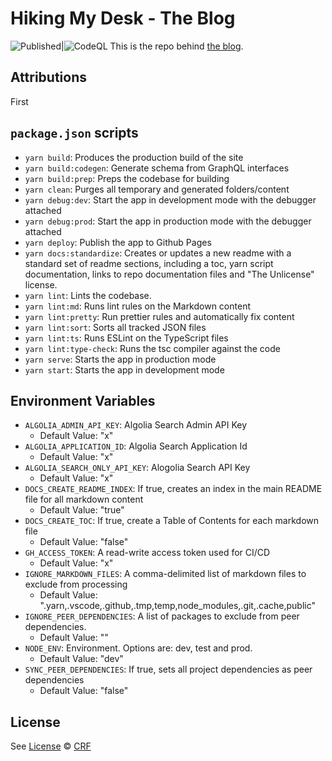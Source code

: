 # Hiking My Desk - The Blog

![Published](https://github.com/crfroehlich/blog/workflows/Publish/badge.svg)|![CodeQL](https://github.com/crfroehlich/blog/workflows/CodeQL/badge.svg)
This is the repo behind [the blog](https://blog.luddites.me).

## Attributions

First

## `package.json` scripts

- `yarn build`: Produces the production build of the site
- `yarn build:codegen`: Generate schema from GraphQL interfaces
- `yarn build:prep`: Preps the codebase for building
- `yarn clean`: Purges all temporary and generated folders/content
- `yarn debug:dev`: Start the app in development mode with the debugger attached
- `yarn debug:prod`: Start the app in production mode with the debugger attached
- `yarn deploy`: Publish the app to Github Pages
- `yarn docs:standardize`: Creates or updates a new readme with a standard set of readme sections, including a toc, yarn script documentation, links to repo documentation files and "The Unlicense" license.
- `yarn lint`: Lints the codebase.
- `yarn lint:md`: Runs lint rules on the Markdown content
- `yarn lint:pretty`: Run prettier rules and automatically fix content
- `yarn lint:sort`: Sorts all tracked JSON files
- `yarn lint:ts`: Runs ESLint on the TypeScript files
- `yarn lint:type-check`: Runs the tsc compiler against the code
- `yarn serve`: Starts the app in production mode
- `yarn start`: Starts the app in development mode

## Environment Variables

- `ALGOLIA_ADMIN_API_KEY`: Algolia Search Admin API Key
  - Default Value: "x"
- `ALGOLIA_APPLICATION_ID`: Algolia Search Application Id
  - Default Value: "x"
- `ALGOLIA_SEARCH_ONLY_API_KEY`: Alogolia Search API Key
  - Default Value: "x"
- `DOCS_CREATE_README_INDEX`: If true, creates an index in the main README file for all markdown content
  - Default Value: "true"
- `DOCS_CREATE_TOC`: If true, create a Table of Contents for each markdown file
  - Default Value: "false"
- `GH_ACCESS_TOKEN`: A read-write access token used for CI/CD
  - Default Value: "x"
- `IGNORE_MARKDOWN_FILES`: A comma-delimited list of markdown files to exclude from processing
  - Default Value: ".yarn,.vscode,.github,.tmp,temp,node_modules,.git,.cache,public"
- `IGNORE_PEER_DEPENDENCIES`: A list of packages to exclude from peer dependencies.
  - Default Value: ""
- `NODE_ENV`: Environment. Options are: dev, test and prod.
  - Default Value: "dev"
- `SYNC_PEER_DEPENDENCIES`: If true, sets all project dependencies as peer dependencies
  - Default Value: "false"

## License

See [License](./LICENSE)
© [CRF](https://blog.luddites.me)
